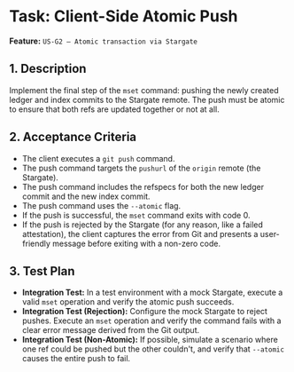 # Task: Client-Side Atomic Push

**Feature:** `US-G2 — Atomic transaction via Stargate`

## 1. Description

Implement the final step of the `mset` command: pushing the newly created ledger and index commits to the Stargate remote. The push must be atomic to ensure that both refs are updated together or not at all.

## 2. Acceptance Criteria

- The client executes a `git push` command.
- The push command targets the `pushurl` of the `origin` remote (the Stargate).
- The push command includes the refspecs for both the new ledger commit and the new index commit.
- The push command uses the `--atomic` flag.
- If the push is successful, the `mset` command exits with code 0.
- If the push is rejected by the Stargate (for any reason, like a failed attestation), the client captures the error from Git and presents a user-friendly message before exiting with a non-zero code.

## 3. Test Plan

- **Integration Test:** In a test environment with a mock Stargate, execute a valid `mset` operation and verify the atomic push succeeds.
- **Integration Test (Rejection):** Configure the mock Stargate to reject pushes. Execute an `mset` operation and verify the command fails with a clear error message derived from the Git output.
- **Integration Test (Non-Atomic):** If possible, simulate a scenario where one ref could be pushed but the other couldn't, and verify that `--atomic` causes the entire push to fail.
